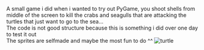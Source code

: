 A small game i did when i wanted to try out PyGame, you shoot shells from middle of the screen to kill the crabs and seagulls that are attacking the turtles that just want to go to the sea...  
The code is not good structure because this is something i did over one day to test it out  
The sprites are selfmade and maybe the most fun to do ^^ 
![turtle](https://github.com/niclas-svanstrom/TurtleBeach/assets/112870335/16ed9cac-9812-4a71-88d2-b8d5f542d412)
